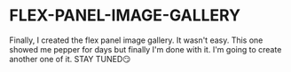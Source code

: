 # FLEX-PANEL-IMAGE-GALLERY
Finally, I created the flex panel image gallery. It wasn't easy. This one showed me pepper for days but finally I'm done with it. I'm going to create another one of it. STAY TUNED😏
